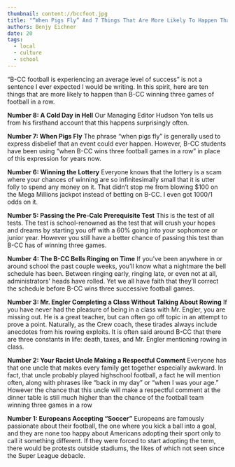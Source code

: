 ```yaml
---
thumbnail: content://bccfoot.jpg
title: "“When Pigs Fly” And 7 Things That Are More Likely To Happen Than B-CC Winning Three Football Games In A Row"
authors: Benjy Eichner
date: 20
tags:
  - local
  - culture
  - school
---
```


“B-CC football is experiencing an average level of success” is not a sentence I ever expected I would be writing. In this spirit, here are ten things that are more likely to happen than B-CC winning three games of football in a row.

**Number 8: A Cold Day in Hell**
Our Managing Editor Hudson Yon tells us from his firsthand account that this happens surprisingly often.

**Number 7: When Pigs Fly**
The phrase “when pigs fly” is generally used to express disbelief that an event could ever happen. However, B-CC students have been using “when B-CC wins three football games in a row” in place of this expression for years now.

**Number 6: Winning the Lottery**
Everyone knows that the lottery is a scam where your chances of winning are so infinitesimally small that it is utter folly to spend any money on it. That didn’t stop me from blowing $100 on the Mega Millions jackpot instead of betting on B-CC. I even got 1000/1 odds on it.

**Number 5: Passing the Pre-Calc Prerequisite Test**
This is the test of all tests. The test is school-renowned as the test that will crush your hopes and dreams by starting you off with a 60% going into your sophomore or junior year. However you still have a better chance of passing this test than B-CC has of winning three games.

**Number 4: The B-CC Bells Ringing on Time**
If you’ve been anywhere in or around school the past couple weeks, you’ll know what a nightmare the bell schedule has been. Between ringing early, ringing late, or even not at all, administrators' heads have rolled. Yet we all have faith that they’ll correct the schedule before B-CC wins three successive football games.

**Number 3: Mr. Engler Completing a Class Without Talking About Rowing**
If you have never had the pleasure of being in a class with Mr. Engler, you are missing out. He is a great teacher, but can often go off topic in an attempt to prove a point. Naturally, as the Crew coach, these tirades always include anecdotes from his rowing exploits. It is often said around B-CC that there are three constants in life: death, taxes, and Mr. Engler mentioning rowing in class.

**Number 2: Your Racist Uncle Making a Respectful Comment**
Everyone has that one uncle that makes every family get together especially awkward. In fact, that uncle probably played highschool football, a fact he will mention often, along with phrases like “back in my day” or “when I was your age.” However the chance that this uncle will make a respectful comment at the dinner table is still much higher than the chance of the football team winning three games in a row

**Number 1: Europeans Accepting “Soccer”**
Europeans are famously passionate about their football, the one where you kick a ball into a goal, and they are none too happy about Americans adopting their sport only to call it something different. If they were forced to start adopting the term, there would be protests outside stadiums, the likes of which not seen since the Super League debacle.
